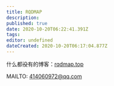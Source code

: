```yaml
---
title: RQDMAP
description: 
published: true
date: 2020-10-20T06:22:41.391Z
tags: 
editor: undefined
dateCreated: 2020-10-20T06:17:04.877Z
---
```




什么都~~没~~有的博客：[rqdmap.top](https://rqdmap.top)


MAILTO: 414060972@qq.com